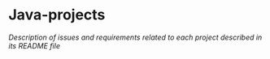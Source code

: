# Java-projects

*Description of issues and requirements related to each project described in its README file*
